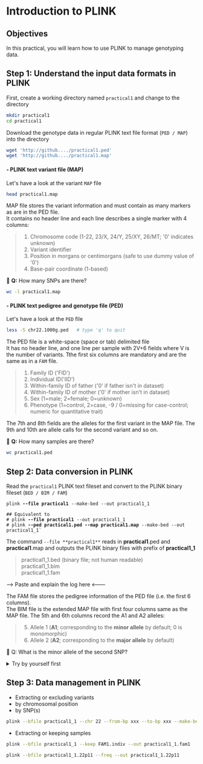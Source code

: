 # Introduction to PLINK

## Objectives
In this practical, you will learn how to use PLINK to manage genotyping data.

## Step 1: Understand the input data formats in PLINK
First, create a working directory named `practical1` and change to the directory
```bash
mkdir practical1
cd practical1
```
Download the genotype data in regular PLINK text file format (`PED / MAP`) into the directory
```bash
wget 'http://github..../practical1.ped'
wget 'http://github..../practical1.map'
```

#### - PLINK text variant file (MAP)
Let's have a look at the variant `MAP` file
```bash
head practical1.map
```
MAP file stores the variant information and must contain as many markers as are in the PED file.<br>
It contains no header line and each line describes a single marker with 4 columns:

> 1. Chromosome code (1-22, 23/X, 24/Y, 25/XY, 26/MT; '0' indicates unknown)<br>
> 2. Variant identifier<br>
> 3. Position in morgans or centimorgans (safe to use dummy value of '0')<br>
> 4. Base-pair coordinate (1-based)

:green_book: **Q:** How many SNPs are there?
```bash
wc -l practical1.map
```

#### - PLINK text pedigree and genotype file (PED)
Let's have a look at the `PED` file
```bash
less -S chr22.1000g.ped   # type 'q' to quit
```
The PED file is a white-space (space or tab) delimited file<br>
It has no header line, and one line per sample with 2V+6 fields where V is the number of variants. Tthe first six columns are mandatory and are the same as  in a `FAM` file. 

> 1. Family ID ('FID')<br>
> 2. Individual ID('IID')<br>
> 3. Within-family ID of father ('0' if father isn't in dataset)<br>
> 4. Within-family ID of mother ('0' if mother isn't in dataset)<br>
> 5. Sex (1=male; 2=female; 0=unknown)<br>
> 6. Phenotype (1=control, 2=case, -9 / 0=missing for case-control; numeric for quantitative trait)<br>

The 7th and 8th fields are the alleles for the first variant in the MAP file. The 9th and 10th are allele calls for the second variant and so on.

:green_book: **Q:** How many samples are there?
```bash
wc practical1.ped
```

## Step 2: Data conversion in PLINK
Read the `practical1` PLINK text fileset and convert to the PLINK binary fileset (`BED / BIM / FAM`)
<pre><code>plink <b>--file practical1</b> --make-bed --out practical1_1

## Equivalent to 
# plink <b>--file practical1</b> --out practical1_1
# plink <b>--ped practical1.ped --map practical1.map</b> --make-bed --out practical1_1`
</code></pre>
The command `--file **practical1**` reads in **practical1**.ped and **practical1**.map and outputs the PLINK binary files with prefix of **practical1_1**

> practical1_1.bed (binary file; not human readable)<br>
> practical1_1.bim <br>
> practical1_1.fam <br>

--> Paste and explain the log here <---

The FAM file stores the pedigree information of the PED file (i.e. the first 6 columns).<br>
The BIM file is the extended MAP file with first four columns same as the MAP file. The 5th and 6th columns record the A1 and A2 alleles:<br>

> 5. Allele 1 (**A1**; corresponding to the **minor allele** by default; 0 is monomorphic)<br>
> 6. Allele 2 (**A2**; corresponding to the **major allele** by default)<br>

:closed_book: Q: What is the minor allele of the second SNP?
<details>
  <summary>Try by yourself first</summary>
  <pre>head -n 2 practical1_1.bim     # output the first 2 rows </pre>
  <pre>head -n 2 practical1_1.bim | tail -n 1 | cut -f 5   # output the first 2 rows -> output the last row -> get the 5th column </pre>
</details>

## Step 3: Data management in PLINK
- Extracting or excluding variants
- by chromosomal position
- by SNP(s)
```bash
plink --bfile practical1_1 --chr 22 --from-bp xxx --to-bp xxx --make-bed --out practical1_1.22p11
```
- Extracting or keeping samples
```bash
plink --bfile practical1_1 --keep FAM1.indiv --out practical1_1.fam1
```
```bash
plink --bfile practical1_1.22p11 --freq --out practical1_1.22p11
```

